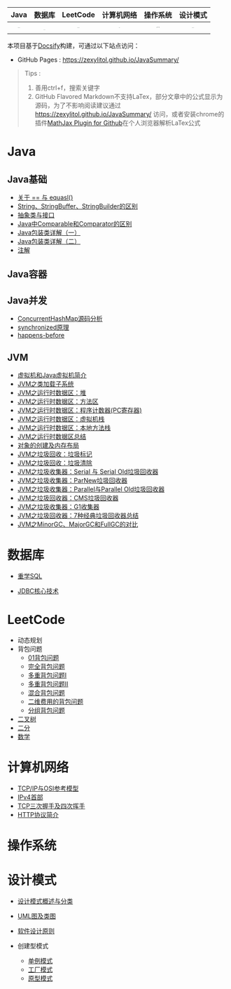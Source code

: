 |                             Java                             |                            数据库                            |                           LeetCode                           |                          计算机网络                          |                           操作系统                           |                           设计模式                           |
| :----------------------------------------------------------: | :----------------------------------------------------------: | :----------------------------------------------------------: | :----------------------------------------------------------: | :----------------------------------------------------------: | :----------------------------------------------------------: |
| [<img src="https://i.im5i.com/2021/05/02/wauQd.jpg" alt="wauQd.jpg" border="0" style="zoom:5%;" />](#Java) | [​<img src="https://i.im5i.com/2021/05/02/wa5y4.jpg" alt="wa5y4.jpg" border="0" style="zoom:4%;" />​](#数据库) | [<img src="https://i.im5i.com/2021/05/02/waHYW.jpg" alt="waHYW.jpg" border="0" style="zoom:5%;" />](#LeetCode) | [<img src="https://i.im5i.com/2021/05/02/waj7G.jpg" alt="waj7G.jpg" border="0" style="zoom:4%;" />](#计算机网络) | [<img src="https://i.im5i.com/2021/05/02/waWPz.png" alt="waWPz.png" border="0" style="zoom:7%;" />](#操作系统) | [<img src="https://i.im5i.com/2021/05/02/waXT5.jpg" alt="waXT5.jpg" border="0" style="zoom:5%;" />](#设计模式) |

本项目基于[Docsify](https://docsify.js.org/#/)构建，可通过以下站点访问：

- GitHub Pages : https://zexylitol.github.io/JavaSummary/



> Tips : 
>
> 1. 善用ctrl+f，搜索关键字
> 2. GitHub Flavored Markdown不支持LaTex，部分文章中的公式显示为源码，为了不影响阅读建议通过 https://zexylitol.github.io/JavaSummary/ 访问，或者安装chrome的插件[MathJax Plugin for Github](https://chrome.google.com/webstore/detail/mathjax-plugin-for-github/ioemnmodlmafdkllaclgeombjnmnbima)在个人浏览器解析LaTex公式



# Java

## Java基础

- [关于 == 与 equasl()](docs/Java基础/关于==与equasl().md)
- [String、StringBuffer、StringBuilder的区别](docs/Java基础/String、StringBuffer、StringBuilder的区别.md)
- [抽象类与接口](docs/Java基础/抽象类与接口.md)
- [Java中Comparable和Comparator的区别](docs/Java基础/Java中Comparable和Comparator的区别.md)
- [Java包装类详解（一）](docs/Java基础/Java包装类详解（一）.md)
- [Java包装类详解（二）](docs/Java基础/Java包装类详解（二）.md)
- [注解](docs/Java基础/注解.md)

## Java容器



## Java并发

- [ConcurrentHashMap源码分析](docs/Java并发/ConcurrentHashMap源码分析.md)
- [synchronized原理](docs/Java并发/synchronized原理.md)
- [happens-before](docs/Java并发/happens-before.md)

## JVM

- [虚拟机和Java虚拟机简介](docs/JVM/虚拟机和Java虚拟机简介.md)
- [JVM之类加载子系统](docs/JVM/JVM之类加载子系统.md)
- [JVM之运行时数据区：堆](docs/JVM/JVM之运行时数据区：堆.md)
- [JVM之运行时数据区：方法区](docs/JVM/JVM之运行时数据区：方法区.md)
- [JVM之运行时数据区：程序计数器(PC寄存器)](docs/JVM/JVM之运行时数据区：程序计数器(PC寄存器).md)
- [JVM之运行时数据区：虚拟机栈](docs/JVM/JVM之运行时数据区：虚拟机栈.md)
- [JVM之运行时数据区：本地方法栈](docs/JVM/JVM之运行时数据区：本地方法栈)
- [JVM之运行时数据区总结](docs/JVM/JVM之运行时数据区总结.md)
- [对象的创建及内存布局](docs/JVM/对象的创建及内存布局.md)
- [JVM之垃圾回收：垃圾标记](docs/JVM/JVM之垃圾回收：垃圾标记.md)
- [JVM之垃圾回收：垃圾清除](docs/JVM/JVM之垃圾回收：垃圾清除.md)
- [JVM之垃圾收集器：Serial 与 Serial Old垃圾回收器](docs/JVM/JVM之垃圾收集器：Serial与SerialOld.md)
- [JVM之垃圾收集器：ParNew垃圾回收器](docs/JVM/JVM之垃圾收集器：ParNew垃圾回收器.md)
- [JVM之垃圾收集器：Parallel与Parallel Old垃圾回收器](docs/JVM/JVM之垃圾收集器：Parallel与ParallelOld.md)
- [JVM之垃圾回收器：CMS垃圾回收器](docs/JVM/JVM之垃圾回收器：CMS垃圾回收器.md)
- [JVM之垃圾收集器：G1收集器](docs/JVM/JVM之垃圾收集器：G1收集器.md)
- [JVM之垃圾回收器：7种经典垃圾回收器总结](docs/JVM/JVM之垃圾回收器：7种经典垃圾回收器总结.md)
- [JVM之MinorGC、MajorGC和FullGC的对比](docs/JVM/JVM之MinorGC、MajorGC和FullGC的对比.md)



# 数据库

- [重学SQL](docs/数据库/重学SQL.md)

- [JDBC核心技术](docs/数据库/JDBC核心技术.md)

# LeetCode

- 动态规划
- 背包问题
  - [01背包问题](docs/LeetCode/动态规划/01背包问题.md)
  - [完全背包问题](docs/LeetCode/动态规划/完全背包问题.md)
  - [多重背包问题I](docs/LeetCode/动态规划/多重背包问题I.md)
  - [多重背包问题II](docs/LeetCode/动态规划/多重背包问题II.md)
  - [混合背包问题](docs/LeetCode/动态规划/混合背包问题.md)
  - [二维费用的背包问题](docs/LeetCode/动态规划/二维费用的背包问题)
  - [分组背包问题](docs/LeetCode/动态规划/分组背包问题.md)
- [二叉树](docs/LeetCode/二叉树.md)
- [二分](docs/LeetCode/二分.md)
- [数学](docs/LeetCode/数学.md)

# 计算机网络

- [TCP/IP与OSI参考模型](docs/计算机网络/TCP-IP与OSI参考模型.md)
- [IPv4首部](docs/计算机网络/IPv4首部)
- [TCP三次握手及四次挥手](docs/计算机网络/TCP三次握手及四次挥手.md)
- [HTTP协议简介](docs/计算机网络/HTTP协议简介.md)

# 操作系统



# 设计模式

- [设计模式概述与分类](docs/设计模式/设计模式概述与分类.md)
- [UML图及类图](docs/设计模式/UML图及类图.md)
- [软件设计原则](docs/设计模式/软件设计原则.md)

- 创建型模式
  - [单例模式](docs/设计模式/单例模式.md)
  - [工厂模式](docs/设计模式/工厂模式.md)
  - [原型模式](docs/设计模式/原型模式.md)


















































